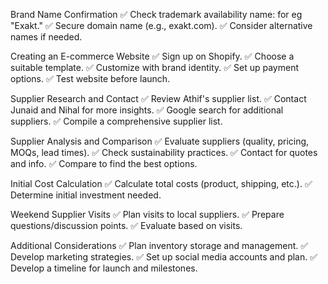 Brand Name Confirmation
✅ Check trademark availability name: for eg "Exakt."
✅ Secure domain name (e.g., exakt.com).
✅ Consider alternative names if needed.

Creating an E-commerce Website
✅ Sign up on Shopify.
✅ Choose a suitable template.
✅ Customize with brand identity.
✅ Set up payment options.
✅ Test website before launch.

Supplier Research and Contact
✅ Review Athif's supplier list.
✅ Contact Junaid and Nihal for more insights.
✅ Google search for additional suppliers.
✅ Compile a comprehensive supplier list.

Supplier Analysis and Comparison
✅ Evaluate suppliers (quality, pricing, MOQs, lead times).
✅ Check sustainability practices.
✅ Contact for quotes and info.
✅ Compare to find the best options.

Initial Cost Calculation
✅ Calculate total costs (product, shipping, etc.).
✅ Determine initial investment needed.

Weekend Supplier Visits
✅ Plan visits to local suppliers.
✅ Prepare questions/discussion points.
✅ Evaluate based on visits.

Additional Considerations
✅ Plan inventory storage and management.
✅ Develop marketing strategies.
✅ Set up social media accounts and plan.
✅ Develop a timeline for launch and milestones.
